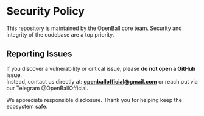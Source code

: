 # Security Policy

This repository is maintained by the OpenBall core team. Security and integrity of the codebase are a top priority.

## Reporting Issues

If you discover a vulnerability or critical issue, please **do not open a GitHub issue**.  
Instead, contact us directly at: **openballofficial@gmail.com** or reach out via our Telegram @OpenBallOfficial.

We appreciate responsible disclosure. Thank you for helping keep the ecosystem safe.
